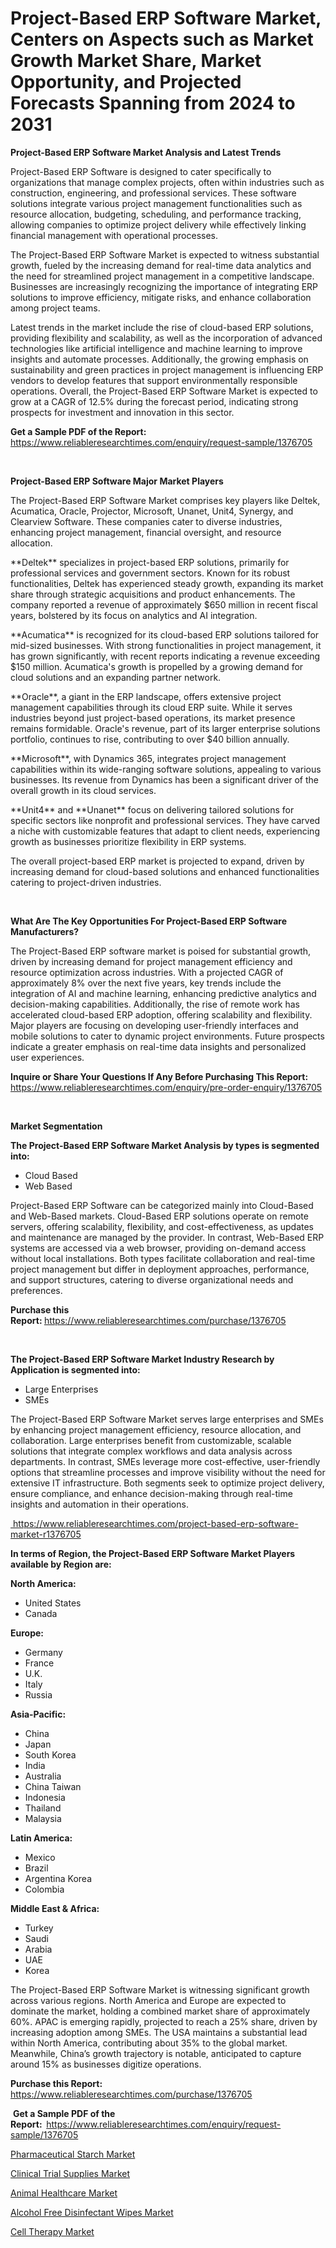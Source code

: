 <p><h1>Project-Based ERP Software Market, Centers on Aspects such as Market Growth Market Share, Market Opportunity, and Projected Forecasts Spanning from 2024 to 2031</h1></p><p><strong>Project-Based ERP Software Market Analysis and Latest Trends</strong></p>
<p><p>Project-Based ERP Software is designed to cater specifically to organizations that manage complex projects, often within industries such as construction, engineering, and professional services. These software solutions integrate various project management functionalities such as resource allocation, budgeting, scheduling, and performance tracking, allowing companies to optimize project delivery while effectively linking financial management with operational processes.</p><p>The Project-Based ERP Software Market is expected to witness substantial growth, fueled by the increasing demand for real-time data analytics and the need for streamlined project management in a competitive landscape. Businesses are increasingly recognizing the importance of integrating ERP solutions to improve efficiency, mitigate risks, and enhance collaboration among project teams. </p><p>Latest trends in the market include the rise of cloud-based ERP solutions, providing flexibility and scalability, as well as the incorporation of advanced technologies like artificial intelligence and machine learning to improve insights and automate processes. Additionally, the growing emphasis on sustainability and green practices in project management is influencing ERP vendors to develop features that support environmentally responsible operations. Overall, the Project-Based ERP Software Market is expected to grow at a CAGR of 12.5% during the forecast period, indicating strong prospects for investment and innovation in this sector.</p></p>
<p><strong>Get a Sample PDF of the Report:&nbsp;</strong> <a href="https://www.reliableresearchtimes.com/enquiry/request-sample/1376705?utm_campaign=1630&utm_medium=2&utm_source=Github&utm_content=ia&utm_term=23102024&utm_id=project-based-erp-software">https://www.reliableresearchtimes.com/enquiry/request-sample/1376705</a></p>
<p>&nbsp;</p>
<p><strong>Project-Based ERP Software Major Market Players</strong></p>
<p><p>The Project-Based ERP Software Market comprises key players like Deltek, Acumatica, Oracle, Projector, Microsoft, Unanet, Unit4, Synergy, and Clearview Software. These companies cater to diverse industries, enhancing project management, financial oversight, and resource allocation.</p><p>**Deltek** specializes in project-based ERP solutions, primarily for professional services and government sectors. Known for its robust functionalities, Deltek has experienced steady growth, expanding its market share through strategic acquisitions and product enhancements. The company reported a revenue of approximately $650 million in recent fiscal years, bolstered by its focus on analytics and AI integration.</p><p>**Acumatica** is recognized for its cloud-based ERP solutions tailored for mid-sized businesses. With strong functionalities in project management, it has grown significantly, with recent reports indicating a revenue exceeding $150 million. Acumatica's growth is propelled by a growing demand for cloud solutions and an expanding partner network.</p><p>**Oracle**, a giant in the ERP landscape, offers extensive project management capabilities through its cloud ERP suite. While it serves industries beyond just project-based operations, its market presence remains formidable. Oracle's revenue, part of its larger enterprise solutions portfolio, continues to rise, contributing to over $40 billion annually.</p><p>**Microsoft**, with Dynamics 365, integrates project management capabilities within its wide-ranging software solutions, appealing to various businesses. Its revenue from Dynamics has been a significant driver of the overall growth in its cloud services.</p><p>**Unit4** and **Unanet** focus on delivering tailored solutions for specific sectors like nonprofit and professional services. They have carved a niche with customizable features that adapt to client needs, experiencing growth as businesses prioritize flexibility in ERP systems.</p><p>The overall project-based ERP market is projected to expand, driven by increasing demand for cloud-based solutions and enhanced functionalities catering to project-driven industries.</p></p>
<p>&nbsp;</p>
<p><strong>What Are The Key Opportunities For Project-Based ERP Software Manufacturers?</strong></p>
<p><p>The Project-Based ERP software market is poised for substantial growth, driven by increasing demand for project management efficiency and resource optimization across industries. With a projected CAGR of approximately 8% over the next five years, key trends include the integration of AI and machine learning, enhancing predictive analytics and decision-making capabilities. Additionally, the rise of remote work has accelerated cloud-based ERP adoption, offering scalability and flexibility. Major players are focusing on developing user-friendly interfaces and mobile solutions to cater to dynamic project environments. Future prospects indicate a greater emphasis on real-time data insights and personalized user experiences.</p></p>
<p><strong>Inquire or Share Your Questions If Any Before Purchasing This Report:</strong> <a href="https://www.reliableresearchtimes.com/enquiry/pre-order-enquiry/1376705?utm_campaign=1630&utm_medium=2&utm_source=Github&utm_content=ia&utm_term=23102024&utm_id=project-based-erp-software">https://www.reliableresearchtimes.com/enquiry/pre-order-enquiry/1376705</a></p>
<p>&nbsp;</p>
<p><strong>Market Segmentation</strong></p>
<p><strong>The Project-Based ERP Software Market Analysis by types is segmented into:</strong></p>
<p><ul><li>Cloud Based</li><li>Web Based</li></ul></p>
<p><p>Project-Based ERP Software can be categorized mainly into Cloud-Based and Web-Based markets. Cloud-Based ERP solutions operate on remote servers, offering scalability, flexibility, and cost-effectiveness, as updates and maintenance are managed by the provider. In contrast, Web-Based ERP systems are accessed via a web browser, providing on-demand access without local installations. Both types facilitate collaboration and real-time project management but differ in deployment approaches, performance, and support structures, catering to diverse organizational needs and preferences.</p></p>
<p><strong>Purchase this Report:&nbsp;</strong><a href="https://www.reliableresearchtimes.com/purchase/1376705?utm_campaign=1630&utm_medium=2&utm_source=Github&utm_content=ia&utm_term=23102024&utm_id=project-based-erp-software">https://www.reliableresearchtimes.com/purchase/1376705</a></p>
<p>&nbsp;</p>
<p><strong>The Project-Based ERP Software Market Industry Research by Application is segmented into:</strong></p>
<p><ul><li>Large Enterprises</li><li>SMEs</li></ul></p>
<p><p>The Project-Based ERP Software Market serves large enterprises and SMEs by enhancing project management efficiency, resource allocation, and collaboration. Large enterprises benefit from customizable, scalable solutions that integrate complex workflows and data analysis across departments. In contrast, SMEs leverage more cost-effective, user-friendly options that streamline processes and improve visibility without the need for extensive IT infrastructure. Both segments seek to optimize project delivery, ensure compliance, and enhance decision-making through real-time insights and automation in their operations.</p></p>
<p><a href="https://www.reliableresearchtimes.com/project-based-erp-software-market-r1376705?utm_campaign=1630&utm_medium=2&utm_source=Github&utm_content=ia&utm_term=23102024&utm_id=project-based-erp-software">&nbsp;https://www.reliableresearchtimes.com/project-based-erp-software-market-r1376705</a></p>
<p><strong>In terms of Region, the Project-Based ERP Software Market Players available by Region are:</strong></p>
<p>
    <p> <strong> North America: </strong>
        <ul>
            <li>United States</li>
            <li>Canada</li>
        </ul>
        </p> 
    <p> <strong> Europe: </strong>
        <ul>
            <li>Germany</li>
            <li>France</li>
            <li>U.K.</li>
            <li>Italy</li>
            <li>Russia</li>
        </ul>
        </p> 
    <p> <strong> Asia-Pacific: </strong>
        <ul>
            <li>China</li>
            <li>Japan</li>
            <li>South Korea</li>
            <li>India</li>
            <li>Australia</li>
            <li>China Taiwan</li>
            <li>Indonesia</li>
            <li>Thailand</li>
            <li>Malaysia</li>
        </ul>
        </p> 
    <p> <strong> Latin America: </strong>
        <ul>
            <li>Mexico</li>
            <li>Brazil</li>
            <li>Argentina Korea</li>
            <li>Colombia</li>
        </ul>
        </p> 
    <p> <strong> Middle East & Africa: </strong>
        <ul>
            <li>Turkey</li>
            <li>Saudi</li>
            <li>Arabia</li>
            <li>UAE</li>
            <li>Korea</li>
        </ul>
    </p>
    </p>
<p><p>The Project-Based ERP Software Market is witnessing significant growth across various regions. North America and Europe are expected to dominate the market, holding a combined market share of approximately 60%. APAC is emerging rapidly, projected to reach a 25% share, driven by increasing adoption among SMEs. The USA maintains a substantial lead within North America, contributing about 35% to the global market. Meanwhile, China’s growth trajectory is notable, anticipated to capture around 15% as businesses digitize operations.</p></p>
<p><strong>Purchase this Report: </strong><a href="https://www.reliableresearchtimes.com/purchase/1376705?utm_campaign=1630&utm_medium=2&utm_source=Github&utm_content=ia&utm_term=23102024&utm_id=project-based-erp-software">https://www.reliableresearchtimes.com/purchase/1376705</a></p>
<p>&nbsp;<strong>Get a Sample PDF of the Report:&nbsp;&nbsp;</strong><a href="https://www.reliableresearchtimes.com/enquiry/request-sample/1376705?utm_campaign=1630&utm_medium=2&utm_source=Github&utm_content=ia&utm_term=23102024&utm_id=project-based-erp-software">https://www.reliableresearchtimes.com/enquiry/request-sample/1376705</a></p>
<p><strong></strong></p>
<p><p><a href="https://www.linkedin.com/pulse/pharmaceutical-starch-market-global-regional-analysis-focus-4m2lc?utm_campaign=1630&utm_medium=2&utm_source=Github&utm_content=ia&utm_term=23102024&utm_id=project-based-erp-software">Pharmaceutical Starch Market</a></p><p><a href="https://www.linkedin.com/pulse/clinical-trial-supplies-market-opportunities-emerging-mbpke?utm_campaign=1630&utm_medium=2&utm_source=Github&utm_content=ia&utm_term=23102024&utm_id=project-based-erp-software">Clinical Trial Supplies Market</a></p><p><a href="https://www.linkedin.com/pulse/future-animal-healthcare-market-global-forecast-trends-2024--xyztc?utm_campaign=1630&utm_medium=2&utm_source=Github&utm_content=ia&utm_term=23102024&utm_id=project-based-erp-software">Animal Healthcare Market</a></p><p><a href="https://www.linkedin.com/pulse/alcohol-free-disinfectant-wipes-market-refracting-trends-consumer-izcxc?utm_campaign=1630&utm_medium=2&utm_source=Github&utm_content=ia&utm_term=23102024&utm_id=project-based-erp-software">Alcohol Free Disinfectant Wipes Market</a></p><p><a href="https://www.linkedin.com/pulse/global-cell-therapy-market-size-trends-analysis-regional-outlook-wawfc?utm_campaign=1630&utm_medium=2&utm_source=Github&utm_content=ia&utm_term=23102024&utm_id=project-based-erp-software">Cell Therapy Market</a></p></p>